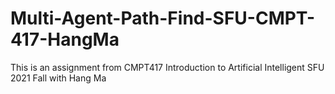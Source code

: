 # Multi-Agent-Path-Find-SFU-CMPT-417-HangMa
This is an assignment from CMPT417 Introduction to Artificial Intelligent SFU 2021 Fall with Hang Ma
